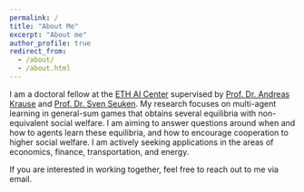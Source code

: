 ```yaml
---
permalink: /
title: "About Me"
excerpt: "About me"
author_profile: true
redirect_from: 
  - /about/
  - /about.html
---
```


I am a doctoral fellow at the [ETH AI Center](https://ai.ethz.ch) supervised by [Prof. Dr. Andreas Krause](https://las.inf.ethz.ch/krausea)
and [Prof. Dr. Sven Seuken](https://www.ifi.uzh.ch/en/ce/people/seuken.html). My research focuses on multi-agent learning in 
general-sum games that obtains several equilibria with non-equivalent social welfare. I am aiming to answer questions around
when and how to agents learn these equilibria, and how to encourage cooperation to higher social welfare. I am actively
seeking applications in the areas of economics, finance, transportation, and energy.

If you are interested in working together, feel free to reach out to me via email.